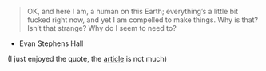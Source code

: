 > OK, and here I am, a human on this Earth; everything’s a little bit fucked right now, and yet I am compelled to make things. Why is that? Isn’t that strange? Why do I seem to need to?

- Evan Stephens Hall

(I just enjoyed the quote, the [article](https://www.rollingstone.com/music/music-features/pinegrove-shuffle-interview-tiktok-1234772483/) is not much)